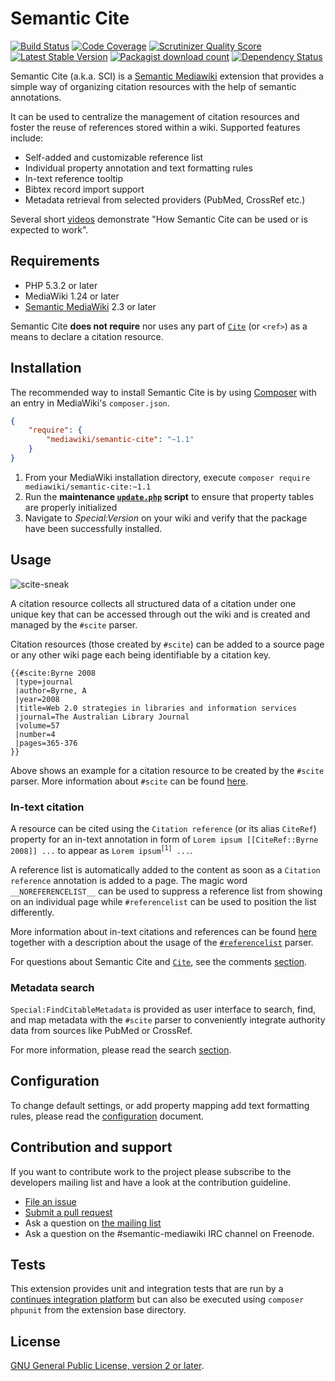 # Semantic Cite

[![Build Status](https://secure.travis-ci.org/SemanticMediaWiki/SemanticCite.svg?branch=master)](http://travis-ci.org/SemanticMediaWiki/SemanticCite)
[![Code Coverage](https://scrutinizer-ci.com/g/SemanticMediaWiki/SemanticCite/badges/coverage.png?s=f3501ede0bcc98824aa51501eb3647ecf71218c0)](https://scrutinizer-ci.com/g/SemanticMediaWiki/SemanticCite/)
[![Scrutinizer Quality Score](https://scrutinizer-ci.com/g/SemanticMediaWiki/SemanticCite/badges/quality-score.png?s=d9aac7e68e6554f95b0a89608cbc36985429d819)](https://scrutinizer-ci.com/g/SemanticMediaWiki/SemanticCite/)
[![Latest Stable Version](https://poser.pugx.org/mediawiki/semantic-cite/version.png)](https://packagist.org/packages/mediawiki/semantic-cite)
[![Packagist download count](https://poser.pugx.org/mediawiki/semantic-cite/d/total.png)](https://packagist.org/packages/mediawiki/semantic-cite)
[![Dependency Status](https://www.versioneye.com/php/mediawiki:semantic-cite/badge.png)](https://www.versioneye.com/php/mediawiki:semantic-cite)

Semantic Cite (a.k.a. SCI) is a [Semantic Mediawiki][smw] extension that provides a simple
way of organizing citation resources with the help of semantic annotations.

It can be used to centralize the management of citation resources and foster the
reuse of references stored within a wiki. Supported features include:

- Self-added and customizable reference list
- Individual property annotation and text formatting rules
- In-text reference tooltip
- Bibtex record import support
- Metadata retrieval from selected providers (PubMed, CrossRef etc.)

Several short [videos](https://www.youtube.com/playlist?list=PLIJ9eX-UsA5eI_YFdn6HeO2Dcta4CrPzX) demonstrate
"How Semantic Cite can be used or is expected to work".

## Requirements

- PHP 5.3.2 or later
- MediaWiki 1.24 or later
- [Semantic MediaWiki][smw] 2.3 or later

Semantic Cite **does not require** nor uses any part of [`Cite`][mw-cite] (or `<ref>`)
as a means to declare a citation resource.

## Installation

The recommended way to install Semantic Cite is by using [Composer][composer] with an entry in MediaWiki's `composer.json`.

```json
{
	"require": {
		"mediawiki/semantic-cite": "~1.1"
	}
}
```
1. From your MediaWiki installation directory, execute
   `composer require mediawiki/semantic-cite:~1.1`
2. Run the **maintenance [`update.php`][mw-update] script** to ensure that property tables
   are properly initialized
3. Navigate to _Special:Version_ on your wiki and verify that the package
   have been successfully installed.

## Usage

![scite-sneak](https://cloud.githubusercontent.com/assets/1245473/8370671/7d8bfeac-1bcb-11e5-9007-79a3d39f70ce.png)

A citation resource collects all structured data of a citation under one unique key that
can be accessed through out the wiki and is created and managed by the `#scite` parser.

Citation resources (those created by `#scite`) can be added to a source page
or any other wiki page each being identifiable by a citation key.

```
{{#scite:Byrne 2008
 |type=journal
 |author=Byrne, A
 |year=2008
 |title=Web 2.0 strategies in libraries and information services
 |journal=The Australian Library Journal
 |volume=57
 |number=4
 |pages=365-376
}}
```

Above shows an example for a citation resource to be created by the `#scite` parser. More
information about `#scite` can be found [here][docs-scite].

### In-text citation

A resource can be cited using the `Citation reference` (or its alias `CiteRef`)
property for an in-text annotation in form of `Lorem ipsum [[CiteRef::Byrne 2008]] ...` to appear as
`Lorem ipsum`<sup>`[1]`</sup>` ...`.

A reference list is automatically added to the content as soon as a `Citation reference`
annotation is added to a page. The magic word `__NOREFERENCELIST__` can be used to suppress
a reference list from showing on an individual page while `#referencelist` can be used to position
the list differently.

More information about in-text citations and references can be found [here][docs-intext] together
with a description about the usage of the [`#referencelist`][docs-referencelist] parser.

For questions about Semantic Cite and [`Cite`][mw-cite], see the comments [section][docs-faq].

### Metadata search

`Special:FindCitableMetadata` is provided as user interface to search, find, and map metadata with the
`#scite` parser to conveniently integrate authority data from sources like PubMed or CrossRef.

For more information, please read the search [section][docs-search].

## Configuration

To change default settings, or add property mapping add text formatting rules, please read the
[configuration][config] document.

## Contribution and support

If you want to contribute work to the project please subscribe to the developers mailing list and
have a look at the contribution guideline.

* [File an issue](https://github.com/SemanticMediaWiki/SemanticCite/issues)
* [Submit a pull request](https://github.com/SemanticMediaWiki/SemanticCite/pulls)
* Ask a question on [the mailing list](https://semantic-mediawiki.org/wiki/Mailing_list)
* Ask a question on the #semantic-mediawiki IRC channel on Freenode.

## Tests

This extension provides unit and integration tests that are run by a [continues integration platform][travis]
but can also be executed using `composer phpunit` from the extension base directory.

## License

[GNU General Public License, version 2 or later][gpl-licence].

[smw]: https://github.com/SemanticMediaWiki/SemanticMediaWiki
[contributors]: https://github.com/SemanticMediaWiki/SemanticCite/graphs/contributors
[travis]: https://travis-ci.org/SemanticMediaWiki/SemanticCite
[gpl-licence]: https://www.gnu.org/copyleft/gpl.html
[composer]: https://getcomposer.org/
[mw-cite]: https://github.com/wikimedia/mediawiki-extensions-Cite
[mw-update]: https://www.mediawiki.org/wiki/Manual:Update.php
[config]: https://github.com/SemanticMediaWiki/SemanticCite/blob/master/docs/00-configurations.md
[docs-faq]: https://github.com/SemanticMediaWiki/SemanticCite/blob/master/docs/08-faq.md
[docs-search]: https://github.com/SemanticMediaWiki/SemanticCite/blob/master/docs/07-metadata-search.md
[docs-scite]: https://github.com/SemanticMediaWiki/SemanticCite/blob/master/docs/04-scite.md
[docs-intext]: https://github.com/SemanticMediaWiki/SemanticCite/blob/master/docs/06-references.md
[docs-referencelist]: https://github.com/SemanticMediaWiki/SemanticCite/blob/master/docs/05-referencelist.md
[remi]: https://github.com/onoi/remi
